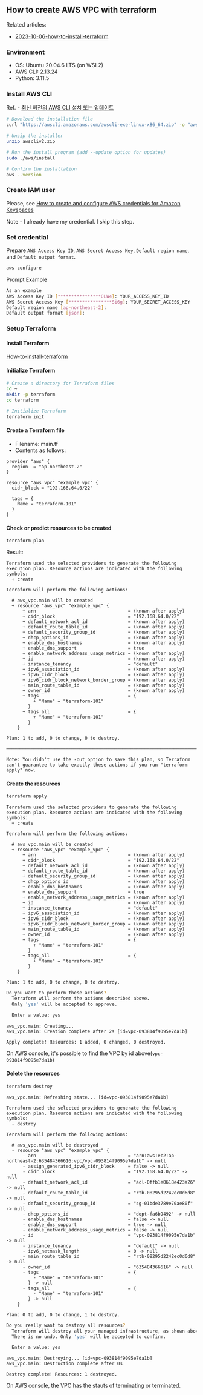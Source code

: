 
## How to create AWS VPC with terraform

Related articles: 
- [2023-10-06-how-to-install-terraform](2023-10-06-how-to-install-terraform.md)

### Environment
- OS: Ubuntu 20.04.6 LTS (on WSL2)
- AWS CLI: 2.13.24 
- Python: 3.11.5
### Install AWS CLI

Ref. - [최신 버전의 AWS CLI 설치 또는 업데이트](https://docs.aws.amazon.com/ko_kr/cli/latest/userguide/getting-started-install.html#cliv2-linux-install)
```bash
# Download the installation file 
curl "https://awscli.amazonaws.com/awscli-exe-linux-x86_64.zip" -o "awscliv2.zip"

# Unzip the installer
unzip awscliv2.zip

# Run the install program (add --update option for updates)
sudo ./aws/install

# Confirm the installation
aws --version
```

### Create IAM user

Please, see [How to create and configure AWS credentials for Amazon Keyspaces](https://docs.aws.amazon.com/keyspaces/latest/devguide/access.credentials.html)

Note - I already have my credential. I skip this step.

### Set credential

Prepare `AWS Access Key ID`, `AWS Secret Access Key`, `Default region name`, and `Default output format`.

```bash
aws configure
```

Prompt Example
```bash
As an example
AWS Access Key ID [****************OLW4]: YOUR_ACCESS_KEY_ID
AWS Secret Access Key [****************Si6g]: YOUR_SECRET_ACCESS_KEY
Default region name [ap-northeast-2]: 
Default output format [json]:
```

### Setup Terraform
#### Install Terraform

[How-to-install-terraform](../2023-10-06-how-to-install-terraform.md)

#### Initialize Terraform

```bash
# Create a directory for Terraform files
cd ~
mkdir -p terraform
cd terraform

# Initialize Terraform
terraform init
```

#### Create a Terraform file
* Filename: main.tf
* Contents as follows:
```hcl
provider "aws" {
  region  = "ap-northeast-2"
}

resource "aws_vpc" "example_vpc" {
  cidr_block = "192.168.64.0/22"

  tags = {
    Name = "terraform-101"
  }
}
```

#### Check or predict resources to be created

```bash
terraform plan
```

Result:
```
Terraform used the selected providers to generate the following execution plan. Resource actions are indicated with the following symbols:
  + create

Terraform will perform the following actions:

  # aws_vpc.main will be created
  + resource "aws_vpc" "example_vpc" {
      + arn                                  = (known after apply)
      + cidr_block                           = "192.168.64.0/22"
      + default_network_acl_id               = (known after apply)
      + default_route_table_id               = (known after apply)
      + default_security_group_id            = (known after apply)
      + dhcp_options_id                      = (known after apply)
      + enable_dns_hostnames                 = (known after apply)
      + enable_dns_support                   = true
      + enable_network_address_usage_metrics = (known after apply)
      + id                                   = (known after apply)
      + instance_tenancy                     = "default"
      + ipv6_association_id                  = (known after apply)
      + ipv6_cidr_block                      = (known after apply)
      + ipv6_cidr_block_network_border_group = (known after apply)
      + main_route_table_id                  = (known after apply)
      + owner_id                             = (known after apply)
      + tags                                 = {
          + "Name" = "terraform-101"
        }
      + tags_all                             = {
          + "Name" = "terraform-101"
        }
    }

Plan: 1 to add, 0 to change, 0 to destroy.

────────────────────────────────────────────────────────────────────────────────────────────────────────────────────────────────────────────────────────────────────────────────────

Note: You didn't use the -out option to save this plan, so Terraform can't guarantee to take exactly these actions if you run "terraform apply" now.
```


#### Create the resources
```bash
terraform apply
```

```
Terraform used the selected providers to generate the following execution plan. Resource actions are indicated with the following symbols:
  + create

Terraform will perform the following actions:

  # aws_vpc.main will be created
  + resource "aws_vpc" "example_vpc" {
      + arn                                  = (known after apply)
      + cidr_block                           = "192.168.64.0/22"
      + default_network_acl_id               = (known after apply)
      + default_route_table_id               = (known after apply)
      + default_security_group_id            = (known after apply)
      + dhcp_options_id                      = (known after apply)
      + enable_dns_hostnames                 = (known after apply)
      + enable_dns_support                   = true
      + enable_network_address_usage_metrics = (known after apply)
      + id                                   = (known after apply)
      + instance_tenancy                     = "default"
      + ipv6_association_id                  = (known after apply)
      + ipv6_cidr_block                      = (known after apply)
      + ipv6_cidr_block_network_border_group = (known after apply)
      + main_route_table_id                  = (known after apply)
      + owner_id                             = (known after apply)
      + tags                                 = {
          + "Name" = "terraform-101"
        }
      + tags_all                             = {
          + "Name" = "terraform-101"
        }
    }

Plan: 1 to add, 0 to change, 0 to destroy.
```

```bash
Do you want to perform these actions?
  Terraform will perform the actions described above.
  Only 'yes' will be accepted to approve.

  Enter a value: yes
```

```
aws_vpc.main: Creating...
aws_vpc.main: Creation complete after 2s [id=vpc-093814f9095e7da1b]

Apply complete! Resources: 1 added, 0 changed, 0 destroyed.
```

On AWS console, it's possible to find the VPC by id above(`vpc-093814f9095e7da1b`)

#### Delete the resources

```bash
terraform destroy
```

```
aws_vpc.main: Refreshing state... [id=vpc-093814f9095e7da1b]

Terraform used the selected providers to generate the following execution plan. Resource actions are indicated with the following symbols:
  - destroy

Terraform will perform the following actions:

  # aws_vpc.main will be destroyed
  - resource "aws_vpc" "example_vpc" {
      - arn                                  = "arn:aws:ec2:ap-northeast-2:635484366616:vpc/vpc-093814f9095e7da1b" -> null
      - assign_generated_ipv6_cidr_block     = false -> null
      - cidr_block                           = "192.168.64.0/22" -> null
      - default_network_acl_id               = "acl-0ffb1e0618e423a26" -> null
      - default_route_table_id               = "rtb-08295d2242ec0d6d8" -> null
      - default_security_group_id            = "sg-01bde3789e70ae80f" -> null
      - dhcp_options_id                      = "dopt-fa6b9492" -> null
      - enable_dns_hostnames                 = false -> null
      - enable_dns_support                   = true -> null
      - enable_network_address_usage_metrics = false -> null
      - id                                   = "vpc-093814f9095e7da1b" -> null
      - instance_tenancy                     = "default" -> null
      - ipv6_netmask_length                  = 0 -> null
      - main_route_table_id                  = "rtb-08295d2242ec0d6d8" -> null
      - owner_id                             = "635484366616" -> null
      - tags                                 = {
          - "Name" = "terraform-101"
        } -> null
      - tags_all                             = {
          - "Name" = "terraform-101"
        } -> null
    }

Plan: 0 to add, 0 to change, 1 to destroy.
```

```bash
Do you really want to destroy all resources?
  Terraform will destroy all your managed infrastructure, as shown above.
  There is no undo. Only 'yes' will be accepted to confirm.

  Enter a value: yes
```

```
aws_vpc.main: Destroying... [id=vpc-093814f9095e7da1b]
aws_vpc.main: Destruction complete after 0s

Destroy complete! Resources: 1 destroyed.
```

On AWS console, the VPC has the stauts of terminating or terminated.
